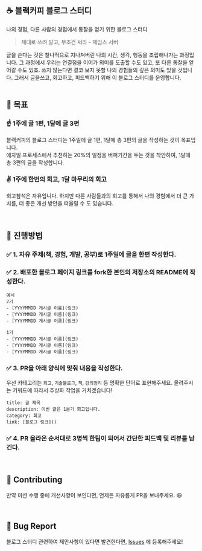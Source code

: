 ## ☕ 블랙커피 블로그 스터디

나의 경험, 다른 사람의 경험에서 통찰을 얻기 위한 블로그 스터디

> 제대로 쓰려 말고, 무조건 써라 - 제임스 서버

글을 쓴다는 것은 찰나적으로 지나쳐버린 나의 시간, 생각, 행동을 조립해나가는 과정입니다. 그 과정에서 우리는 연결점을 이어가 의미를 도출할 수도 있고, 또 다른 통찰을 얻어갈 수도 있죠. 쓰지 않는다면 결코 보지 못할 나의 경험들의 깊은 의미도 있을 것입니다.  그래서 글을쓰고, 회고하고, 피드백하기 위해 이 블로그 스터디를 운영합니다.
<br/><br/>

## 🏴  목표

### ☝️ 1주에 글 1편, 1달에 글 3편

블랙커피의 블로그 스터디는 1주일에 글 1편, 1달에 총 3편의 글을 작성하는 것이 목표입니다. <br/>
애자일 프로세스에서 추천하는 20%의 일정을 버퍼기간을 두는 것을 착안하여, 1달에 총 3편의 글을 작성합니다. 

### ✌️ 1주에 한번의 회고, 1달 마무리의 회고

회고참석은 자유입니다. 하지만 다른 사람들과의 회고를 통해서 나의 경험에서 더 큰 가치를, 더 좋은 개선 방안을 떠올릴 수 도 있습니다.

<br/>


## 🚀 진행방법

### ✅ 1. 자유 주제(책, 경험, 개발, 공부)로 1주일에 글을 한편 작성한다. <br/>
### ✅ 2. 배포한 블로그 페이지 링크를 fork한 본인의 저장소의 README에 작성한다. <br/>
```
예시
2기
- [YYYYMMDD 게시글 이름](링크)
- [YYYYMMDD 게시글 이름](링크)
- [YYYYMMDD 게시글 이름](링크)

1기
- [YYYYMMDD 게시글 이름](링크)
- [YYYYMMDD 게시글 이름](링크)
- [YYYYMMDD 게시글 이름](링크)
```
### ✅ 3. PR을 아래 양식에 맞춰 내용을 작성한다. <br/>
우선 카테고리는 `회고`, `기술블로그`, `책`, `강의정리` 등 명확한 단어로 표현해주세요. 
올려주시는 키워드에 따라서 추상화 작업을 거치겠습니다!

```
title: 글 제목
description: 이번 글은 1분기 회고입니다.
category: 회고
link: [블로그 링크]()
```

### ✅ 4. PR 올라온 순서대로 3명씩 한팀이 되어서 간단한 피드백 및 리뷰를 남긴다. <br/>

<br/>

## **👏 Contributing**

만약 미션 수행 중에 개선사항이 보인다면, 언제든 자유롭게 PR을 보내주세요. 😆

<br/>


## **🐞 Bug Report**

블로그 스터디 관련하여 제안사항이 있다면 발견한다면, [Issues](https://github.com/next-step/blog/issues) 에 등록해주세요!

<br/>

